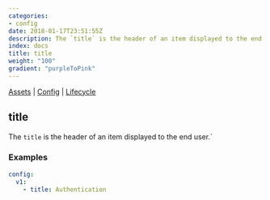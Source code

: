 ```yaml
---
categories:
- config
date: 2018-01-17T23:51:55Z
description: The `title` is the header of an item displayed to the end user.`
index: docs
title: title
weight: "100"
gradient: "purpleToPink"
---
```


[Assets](/api/ship-assets/assets) | [Config](/api/ship-config/config) | [Lifecycle](/api/ship-lifecycle/lifecycle)

## title

The `title` is the header of an item displayed to the end user.`




### Examples

```yaml
config:
  v1:
    - title: Authentication
```
